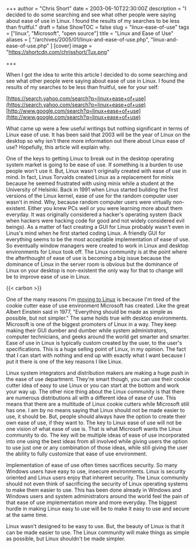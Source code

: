+++
author = "Chris Short"
date = 2003-06-10T22:30:00Z
description = "I decided to do some searching and see what other people were saying about ease of use in Linux. I found the results of my searches to be less than fruitful."
draft = false
ShowTOC = false
slug = "linux-ease-of-use"
tags = ["linux", "Microsoft", "open source"]
title = "Linux and Ease of Use"
aliases = [
    "/archives/2005/01/linux-and-ease-of-use.php",
    "linux-and-ease-of-use.php"
    ]
[cover]
image = "https://shortcdn.com/chrisshort/Tux.png"

+++

When I got the idea to write this article I decided to do some searching and see what other people were saying about ease of use in Linux. I found the results of my searches to be less than fruitful, see for your self:

[https://search.yahoo.com/search?p=linux+ease+of+use](https://search.yahoo.com/search?p=linux+ease+of+use)
[http://www.google.com/search?q=linux+ease+of+use](http://www.google.com/search?q=linux+ease+of+use)

What came up were a few useful writings but nothing significant in terms of Linux ease of use. It has been said that 2003 will be the year of Linux on the desktop so why isn't there more information out there about Linux ease of use? Hopefully, this article will explain why.


One of the keys to getting Linux to break out in the desktop operating system market is going to be ease of use. If something is a burden to use people won't use it. But, Linux wasn't originally created with ease of use in mind. In fact, Linus Torvalds created Linux as a replacement for minix because he seemed frustrated with using minix while a student at the University of Helsinki. Back in 1991 when Linus started building the first versions of the Linux kernel, ease of use for the random computer user wasn't in mind. Why, because random computer users were virtually non-existent. Either you knew PCs well or you were learning more about them everyday. It was originally considered a hacker's operating system (back when hackers were hacking code for good and not widely considered evil beings). As a matter of fact creating a GUI for Linux probably wasn't even in Linus's mind when he first started coding Linux. A friendly GUI for everything seems to be the most acceptable implementation of ease of use. So eventually window managers were created to work in Linux and desktop environments for Linux took off. The Linux community is at the point where the afterthought of ease of use is becoming a big issue because the dominance of Linux in the server room is obvious but the dominance of Linux on your desktop is non-existent the only way for that to change will be to improve ease of use in Linux.

{{< carbon >}}

One of the many reasons I'm [moving to Linux](/moving-to-linux/) is because I'm tired of the cookie cutter ease of use environment Microsoft has created. Like the great Albert Einstein said in 1977, "Everything should be made as simple as possible, but not simpler." The same holds true with desktop environments. Microsoft is one of the biggest promoters of Linux in a way. They keep making their GUI dumber and dumber while system administrators, computer technicians, and geeks around the world get smarter and smarter. Ease of use in Linux is typically custom created by the user, to the user's specifications. This is a huge selling point of Linux, in my opinion. The fact that I can start with nothing and end up with exactly what I want because I put it there is one of the key reasons I like Linux.

Linux system integrators and distribution makers are making a huge push in the ease of use department. They're smart though, you can use their cookie cutter idea of easy to use Linux or you can start at the bottom and work your way up. The other nice thing about the Linux community is that there are numerous distributions all with a different idea of ease of use. This means that there are a multitude of Linux cookie cutters while Microsoft still has one. I am by no means saying that Linux should not be made easier to use, it should be. But, people should always have the option to create their own ease of use, if they want to. The key to Linux ease of use will not be one vision of what ease of use is. That is what Microsoft wants the Linux community to do. The key will be multiple ideas of ease of use incorporated into one using the best ideas from all involved while giving users the option to use just one or any combination of those ideas, while still giving the user the ability to fully customize that ease of use environment.

Implementation of ease of use often times sacrifices security. So many Windows users have easy to use, insecure environments. Linux is security oriented and Linux users enjoy that inherent security. The Linux community should not even think of sacrificing the security of Linux operating systems to make them easier to use. This has been done already in Windows and Windows users and system administrators around the world feel the pain of that ease of use implementation more and more everyday. The biggest hurdle in making Linux easy to use will be to make it easy to use and secure at the same time.

Linux wasn't designed to be easy to use. But, the beauty of Linux is that it can be made easier to use. The Linux community will make things as simple as possible, but Linux shouldn't be made simpler.
